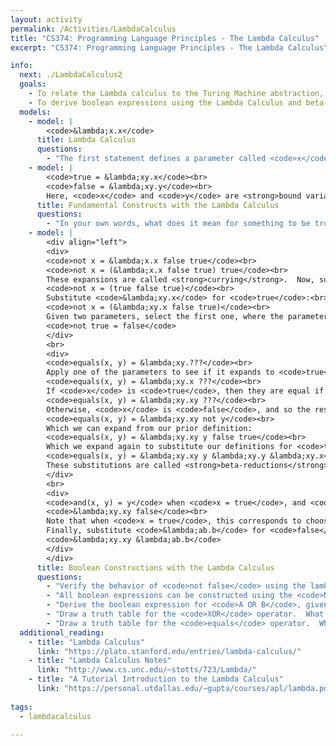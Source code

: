 ```yaml
---
layout: activity
permalink: /Activities/LambdaCalculus
title: "CS374: Programming Language Principles - The Lambda Calculus"
excerpt: "CS374: Programming Language Principles - The Lambda Calculus"

info: 
  next: ./LambdaCalculus2
  goals: 
    - To relate the Lambda calculus to the Turing Machine abstraction, and to describe their equivalence
    - To derive boolean expressions using the Lambda Calculus and beta-reductions
  models:
    - model: |
        <code>&lambda;x.x</code>
      title: Lambda Calculus
      questions:
        - "The first statement defines a parameter called <code>x</code> and returns <code>x</code>. What does <code>(&lambda;x.x)y</code> do?"
    - model: |
        <code>true = &lambda;xy.x</code><br>
        <code>false = &lambda;xy.y</code><br>
        Here, <code>x</code> and <code>y</code> are <strong>bound variables</strong>.  Variables that appear in the lambda expression that are not defined are referred to as <strong>free</strong> variables.
      title: Fundamental Constructs with the Lambda Calculus
      questions:
        - "In your own words, what does it mean for something to be true in the lambda calculus, when choosing between two alternative parameters?"
    - model: |
        <div align="left">
        <div>
        <code>not x = &lambda;x.x false true</code><br>
        <code>not x = (&lambda;x.x false true) true</code><br>
        These expansions are called <strong>currying</strong>.  Now, substitute <code>true</code> for <code>x</code>:<br>
        <code>not x = (true false true)</code><br>
        Substitute <code>&lambda;xy.x</code> for <code>true</code>:<br>
        <code>not x = (&lambda;xy.x false true)</code><br>
        Given two parameters, select the first one, where the parameters are <code>x = true</code>, <code>y = false</code>:
        <code>not true = false</code>
        </div>
        <br>
        <div>
        <code>equals(x, y) = &lambda;xy.???</code><br>
        Apply one of the parameters to see if it expands to <code>true</code> or <code>false</code>:<br>
        <code>equals(x, y) = &lambda;xy.x ???</code><br>
        If <code>x</code> is <code>true</code>, then they are equal if <code>y</code> is <code>true</code>, and <code>false</code> otherwise.  In other words, the value of <code>y</code> is the result.<br>
        <code>equals(x, y) = &lambda;xy.xy ???</code><br>
        Otherwise, <code>x</code> is <code>false</code>, and so the result is <code>true</code> if <code>y</code> is also <code>false</code>; in other words, the result is <code>not y</code>.<br>
        <code>equals(x, y) = &lambda;xy.xy not y</code><br>
        Which we can expand from our prior definition:
        <code>equals(x, y) = &lambda;xy.xy y false true</code><br>
        Which we expand again to substitute our definitions for <code>true</code> and <code>false</code>:
        <code>equals(x, y) = &lambda;xy.xy y &lambda;xy.y &lambda;xy.x</code><br>
        These substitutions are called <strong>beta-reductions</strong>.
        </div>
        <br>
        <div>
        <code>and(x, y) = y</code> when <code>x = true</code>, and <code>false</code> if <code>x = false</code>.<br>
        <code>&lambda;xy.xy false</code><br>
        Note that when <code>x = true</code>, this corresponds to choosing the first of the two following parameters (<code>y</code> and <code>false</code>) to resolve the boolean expression to <code>y</code>.  When <code>x = false</code>, we choose the second of the two following parameters, and obtain <code>false</code>.<br>
        Finally, substitute <code>&lambda;ab.b</code> for <code>false</code>.
        <code>&lambda;xy.xy &lambda;ab.b</code>
        </div>
        </div>
      title: Boolean Constructions with the Lambda Calculus
      questions:
        - "Verify the behavior of <code>not false</code> using the lambda expression above."     
        - "All boolean expressions can be constructed using the <code>NAND</code> operator.  What is the lambda expression for <code>NAND</code>, which is <code>(NOT AND x y)</code>?" 
        - "Derive the boolean expression for <code>A OR B</code>, given that <code>A OR B</code> is <code>true</code> when <code>A</code> is <code>true</code>, and <code>B</code> otherwise." 
        - "Draw a truth table for the <code>XOR</code> operator.  What is the result when <code>A</code> is <code>true</code>?  How about when <code>A</code> is <code>false</code>?  Derive the lambda expression for <code>XOR</code>."
        - "Draw a truth table for the <code>equals</code> operator.  What is its boolean expression?  Derive its lambda expression."         
  additional_reading:
    - title: "Lambda Calculus"
      link: "https://plato.stanford.edu/entries/lambda-calculus/"
    - title: "Lambda Calculus Notes"
      link: "http://www.cs.unc.edu/~stotts/723/Lambda/"
    - title: "A Tutorial Introduction to the Lambda Calculus"
      link: "https://personal.utdallas.edu/~gupta/courses/apl/lambda.pdf"
        
tags:
  - lambdacalculus
  
---
```


